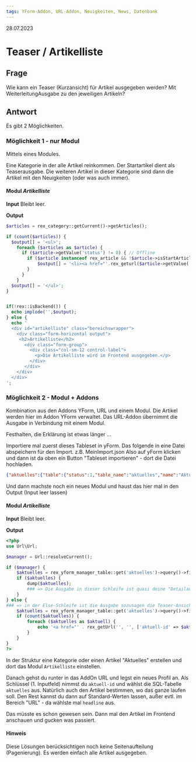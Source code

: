```yaml
---
tags: YForm-Addon, URL-Addon, Neuigkeiten, News, Datenbank
---
```


28.07.2023

# Teaser / Artikelliste


## Frage

Wie kann ein Teaser (Kurzansicht) für Artikel ausgegeben werden? Mit WeiterleitungAusgabe zu den jeweiligen Artikeln?


## Antwort

Es gibt 2 Möglichkeiten.

### Möglichkeit 1 - nur Modul

Mittels eines Modules.

Eine Kategorie in der alle Artikel reinkommen. Der Startartikel dient als Teaserausgabe.
Die weiteren Artikel in dieser Kategorie sind dann die Artikel mit den Neuigkeiten (oder was auch immer).


#### Modul *Artikelliste*

**Input**
Bleibt leer.

**Output**
```php
$articles = rex_category::getCurrent()->getArticles();

if (count($articles)) {
  $output[] = '<ul>';
    foreach ($articles as $article) {
      if ($article->getValue('status') != 0) { // Offline
        if ($article instanceof rex_article && !$article->isStartArticle()) {
            $output[] = '<li><a href="'.rex_geturl($article->getValue('id'), rex_clang::getCurrentId()).'">'.$article->getValue('name').'</a></li>';
        }
      }
    }
  $output[] = '</ul>';
}


if(!rex::isBackend()) {
  echo implode('',$output);
} else {
  echo '
  <div id="artikelliste" class="bereichswrapper">
    <div class="form-horizontal output">
     <h2>Artikelliste</h2>
       <div class="form-group">
         <div class="col-sm-12 control-label">
           <p>Die Artikelliste wird im Frontend ausgegeben.</p>
         </div>
       </div>
    </div>
  </div>
';
```





### Möglichkeit 2 - Modul + Addons

Kombination aus den Addons YForm, URL und einem Modul.
Die Artikel werden hier im Addon YForm verwaltet. Das URL-Addon übernimmt die Ausgabe in Verbindung mit einem Modul.

Festhalten, die Erklärung ist etwas länger ... 


Importiere mal zuerst dieses Tableset in yForm. Das folgende in eine Datei abspeichern für den Import. z.B. MeinImport.json
Also auf yForm klicken und dann ist da oben ein Button "Tableset importieren" - dort die Datei hochladen.
```json
{"aktuelles":{"table":{"status":1,"table_name":"aktuelles","name":"Aktuelles","description":"","list_amount":50,"list_sortfield":"id","list_sortorder":"ASC","search":0,"hidden":0,"export":0,"import":0,"mass_deletion":0,"mass_edit":0,"schema_overwrite":1,"history":0},"fields":[{"table_name":"aktuelles","prio":1,"type_id":"value","type_name":"text","db_type":"varchar(191)","list_hidden":0,"search":0,"name":"headline","label":"\u00dcberschrift","not_required":"","no_db":"0"},{"table_name":"aktuelles","prio":2,"type_id":"value","type_name":"textarea","db_type":"text","list_hidden":0,"search":0,"name":"text","label":"Text","not_required":"","no_db":"0"}]}}
```


Und dann machste noch ein neues Modul und haust das hier mal in den Output (Input leer lassen)  

#### Modul *Artikelliste*

**Input**
Bleibt leer.

**Output**
```php
<?php
use Url\Url;

$manager = Url::resolveCurrent();

if ($manager) {
    $aktuelles = rex_yform_manager_table::get('aktuelles')->query()->findId($manager->getDatasetId());
    if ($aktuelles) {
        dump($aktuelles);  
        ### => Die Ausgabe in dieser Schleife ist quasi deine "Detailansicht"
    }
} else {
### => in der Else-Schleife ist die Ausgabe sozusagen die Teaser-Ansicht, wo alle vorhandenen Datensätze mit Link ausgegeben werden
	$aktuelles = rex_yform_manager_table::get('aktuelles')->query()->find();
    if (count($aktuelles)) {
        foreach ($aktuelles as $aktuell) {
            echo '<a href="' . rex_getUrl('', '', ['aktuell-id' => $aktuell->getId()]) . '">' . $aktuell->getValue('headline') . '</a>';
        }
    }
}
?>
```

In der Struktur eine Kategorie oder einen Artikel "Aktuelles" erstellen und dort das Modul `Artikelliste` einstellen.

Danach gehst du runter in das AddOn URL und legst ein neues Profil an. Als Schlüssel (1. Inputfeld) nimmst du `aktuell-id` und wählst die SQL-Tabelle `aktuelles` aus. Natürlich auch den Artikel bestimmen, wo das ganze laufen soll. 
Den Rest kannst du dann auf Standard-Werten lassen, außer evtl. im Bereich "URL" - da wählste mal `headline` aus.

Das müsste es schon gewesen sein. Dann mal den Artikel im Frontend anschauen und gucken was passiert.  

#### Hinweis
Diese Lösungen berücksichtigen noch keine Seitenaufteilung (Pagenierung). Es werden einfach alle Artikel ausgegeben.

